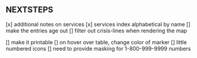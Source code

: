 NEXTSTEPS
---------

[x] additional notes on services
[x] services index alphabetical by name
[] make the entries age out
[] filter out crisis-lines when rendering the map

[] make it printable
[] on hover over table, change color of marker
[] little numbered icons
[] need to provide masking for 1-800-999-9999 numbers

